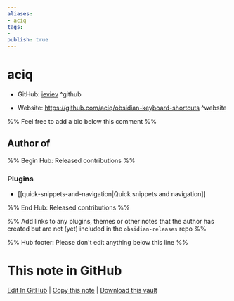 ```yaml
---
aliases:
- aciq
tags:
- 
publish: true
---
```


# aciq

- GitHub: [ieviev](https://github.com/ieviev/) ^github
<!-- - Discord: `@` ^discord-->
- Website: <https://github.com/aciq/obsidian-keyboard-shortcuts> ^website
<!-- - [[Publish sites|Publish site]]: <https://> ^publish-->

%% Feel free to add a bio below this comment %%


## Author of

%% Begin Hub: Released contributions %%
### Plugins
- [[quick-snippets-and-navigation|Quick snippets and navigation]]

%% End Hub: Released contributions %%

%% Add links to any plugins, themes or other notes that the author has created but are not (yet) included in the `obsidian-releases` repo %%

<!--
### Unlisted plugins
-->

<!--
### Others
-->

<!--
## Sponsor this author
-->

<!-- - [[GitHub sponsors]]: [Sponsor @ieviev on GitHub Sponsors](https://github.com/sponsors/ieviev) ^github-sponsor-->
<!-- - [[Buy me a coffee]]: <https://> ^buy-me-a-coffee-->
<!-- - [[PayPal]]: <https://> ^paypal-->
<!-- - [[Patreon]]: <https://> ^patreon-->

<!--
## Follow this author
-->

<!-- - [[YouTube Channels|On YouTube]]: <https://> ^youtube-->
<!-- - Twitter: <https://> ^twitter-->
<!-- - ... -->

%% Hub footer: Please don't edit anything below this line %%

# This note in GitHub

<span class="git-footer">[Edit In GitHub](https://github.dev/obsidian-community/obsidian-hub/blob/main/01%20-%20Community/People/ieviev.md "git-hub-edit-note") | [Copy this note](https://raw.githubusercontent.com/obsidian-community/obsidian-hub/main/01%20-%20Community/People/ieviev.md "git-hub-copy-note") | [Download this vault](https://github.com/obsidian-community/obsidian-hub/archive/refs/heads/main.zip "git-hub-download-vault") </span>
